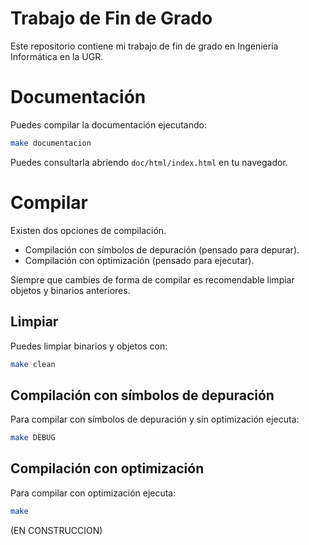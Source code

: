 # Trabajo de Fin de Grado

Este repositorio contiene mi trabajo de fin de grado en Ingeniería Informática en la UGR.


# Documentación

Puedes compilar la documentación ejecutando:

```sh
make documentacion
```

Puedes consultarla abriendo `doc/html/index.html` en tu navegador.

# Compilar

Existen dos opciones de compilación.

- Compilación con símbolos de depuración (pensado para depurar).
- Compilación con optimización (pensado para ejecutar).

Siempre que cambies de forma de compilar es recomendable limpiar objetos y binarios anteriores.

## Limpiar

Puedes limpiar binarios y objetos con:

```sh
make clean
```

## Compilación con símbolos de depuración

Para compilar con símbolos de depuración y sin optimización ejecuta:

```sh
make DEBUG
```

## Compilación con optimización

Para compilar con optimización ejecuta:

```sh
make
```



(EN CONSTRUCCION)
